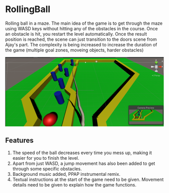 # RollingBall
Rolling ball in a maze. The main idea of the game is to get through the maze using WASD keys without hitting any of the obstacles in the course. Once an obstacle is hit, you restart the level automatically. Once the result position is reached, the scene can just transition to the doors scene from Ajay's part. The complexity is being increased to increase the duration of the game (multiple goal zones, moveing objects, harder obstacles)

![](imgs/field.PNG)

## Features
1. The speed of the ball decreases every time you mess up, making it easier for you to finish the level.
2. Apart from just WASD, a jump movement has also been added to get through some specific obstacles.
3. Background music added, PPAP instrumental remix. 
4. Textual instructions at the start of the game need to be given. Movement details need to be given to explain how the game functions. 
